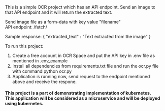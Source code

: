 This is a simple OCR project which has an API endpoint. Send an image to that API endpoint and it will return the extracted text.

Send image file as a form-data with key value "filename"<br />
API endpoint: /fetch/

Sample response:
{
    "extracted_text" : "Text extracted from the image"
}

To run this project:
1) Create a free account in OCR Space and put the API key in .env file as mentioned in .env_example
2) Install all dependencies from requirements.txt file and run the ocr.py file with command python ocr.py
3) Application is running now, send request to the endpoint mentioned above and receive the respone.

#### This project is a part of demonstrating implementation of kubernetes. This application will be considered as a microservice and will be deployed using kubernetes.

